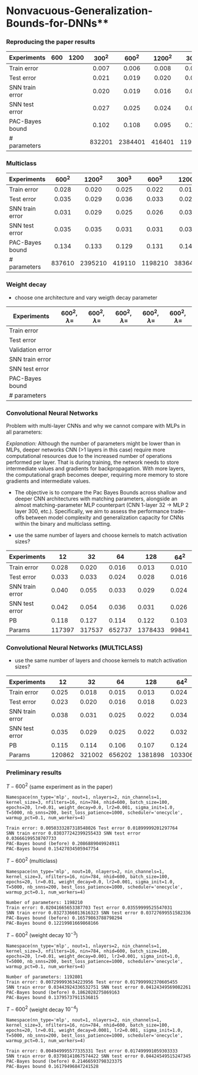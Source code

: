 # Nonvacuous-Generalization-Bounds-for-DNNs**

### Reproducing the paper results

| Experiments | 600 | 1200 |$300^2$   | $600^2$  |  $1200^2$  | $300^3$ | $600^3$ | $1200^3$ |  $600^4$  |
|-------------|:----------:|:----------:|:----------:|:-----------:|:-----:|:-----:|:-----:|:------:|:------:|
| Train error | | |0.007|0.006|0.008|0.006|0.005|0.005|         
| Test error  | | |0.021|0.019|0.020|0.018|0.018|0.018|   
| SNN train error | | |0.020|0.019|0.016|0.016|0.017|0.016|         
| SNN test error | | |0.027|0.025|0.024|0.024|0.025|0.024|         
| PAC-Bayes bound | | |0.102|0.108|0.095|0.100|0.105|0.095|         
| # parameters | | |832201|2384401|416401|1192801|3825601|1553401|         

### Multiclass

| Experiments |  $600^2$  |  $1200^2$  | $300^3$ | $600^3$ | $1200^3$ |  $600^4$  |
|-------------|:-----------:|:-----:|:-----:|:-----:|:------:|:------:|
| Train error |0.028|0.020|0.025|0.022|0.014|0.015|  
| Test error  |0.035|0.029|0.036|0.033|0.028|0.029|
| SNN train error |0.031|0.029|0.025|0.026|0.032|0.024|         
| SNN test error |0.035|0.035|0.031|0.031|0.037|0.031|      
| PAC-Bayes bound |0.134|0.133|0.129|0.131|0.146|0.131|      
| # parameters |837610|2395210|419110|1198210|3836410|1558810|      

### Weight decay

- choose one architecture and vary weigth decay parameter

| Experiments |  $600^2, \lambda=$ | $600^2, \lambda=$ | $600^2, \lambda=$ | $600^2, \lambda=$ |  $600^2, \lambda=$  |
|-------------|:-----------:|:-----:|:-----:|:-----:|:------:|
| Train error |             |       |       |       |        |         
| Test error  |             |       |       |       |        |  
| Validation error  |             |       |       |       |        |   
| SNN train error |        |       |       |       |        |         
| SNN test error |         |       |       |       |        |         
| PAC-Bayes bound |        |       |       |       |        |         
| # parameters |           |       |       |       |        |         

### Convolutional Neural Networks

Problem with multi-layer CNNs and why we cannot compare with MLPs in all parameters:

*Explanation:* Although the number of parameters might be lower than in MLPs, deeper networks CNN (>1 layers in this case) require more computational resources due to the increased number of operations performed per layer. That is during training, the network needs to store intermediate values and gradients for backpropagation. With more layers, the computational graph becomes deeper, requiring more memory to store gradients and intermediate values.



- The objective is to compare the Pac Bayes Bounds across shallow and deeper CNN architectures with matching parameters, alongside an almost matching-parameter MLP counterpart (CNN 1-layer 32 ->  MLP  2 layer 300, etc.). Specifically, we aim to assess the performance trade-offs between model complexity and generalization capacity for CNNs within the binary and multiclass setting.

- use the same number of layers and choose kernels to match activation sizes?

|  Experiments       |$12$    |$32$   |$64$    | $128$   | $64^2$  | $128^2$ |
|---------|-------|-------|-------|-------|-------|-------|
| Train error | 0.028 | 0.020 | 0.016 | 0.013 | 0.010 | 0.008 |
| Test error  | 0.033 | 0.033 | 0.024 | 0.028 | 0.016 | 0.012 |
| SNN train error | 0.040 | 0.055 | 0.033 | 0.029 | 0.024 | 0.038 |
| SNN test error  | 0.042 | 0.054 | 0.036 | 0.031 | 0.026 | 0.038 |
| PB          | 0.118 | 0.127 | 0.114 | 0.122 | 0.103 | 0.140 |
| Params      | 117397| 317537| 652737| 1378433| 99841 | 346369|

### Convolutional Neural Networks (MULTICLASS)

- use the same number of layers and choose kernels to match activation sizes?

| Experiments        | $12$    | $32$    | $64$    | $128$   | $64^2$  | $128^2$ |
|---------|-------|-------|-------|-------|-------|-------|
| Train error | 0.025 | 0.018 | 0.015 |0.013 | 0.024 | 0.015 | 
| Test error  | 0.023 | 0.020 | 0.016 |0.018 | 0.023 | 0.020 | 
| SNN train error | 0.038 | 0.031 | 0.025 | 0.022 | 0.034 | 0.023 |
| SNN test error  | 0.035 | 0.029 | 0.025 |  0.022 |0.032 | 0.023 |
| PB          | 0.115 | 0.114 | 0.106 | 0.107 | 0.124 | 0.119 |
| Params      | 120862| 321002| 656202|1381898| 103306 | 349834| 

### Preliminary results

${T-600^2}$ (same experiment as in the paper)

    Namespace(nn_type='mlp', nout=1, nlayers=2, nin_channels=1, kernel_size=3, nfilters=16, nin=784, nhid=600, batch_size=100, epochs=20, lr=0.01, weight_decay=0.0, lr2=0.001, sigma_init=1.0, T=5000, nb_snns=200, best_loss_patience=1000, scheduler='onecycle', warmup_pct=0.1, num_workers=4)

    Train error: 0.0050333287318548026 Test error 0.01899999201297764
    SNN train error 0.030377242399255433 SNN test error 0.03666199538707733
    PAC-Bayes bound (before) 0.2086889049924911
    PAC-Bayes bound 0.15427034505947754


${T-600^2}$ (multiclass)

    Namespace(nn_type='mlp', nout=10, nlayers=2, nin_channels=1, kernel_size=3, nfilters=16, nin=784, nhid=600, batch_size=100, epochs=20, lr=0.01, weight_decay=0.0, lr2=0.001, sigma_init=1.0, T=5000, nb_snns=200, best_loss_patience=1000, scheduler='onecycle', warmup_pct=0.1, num_workers=4)
    
    Number of parameters: 1198210
    Train error: 0.02041665653387703 Test error 0.03559999525547031
    SNN train error 0.03273366013616323 SNN test error 0.03727699551582336
    PAC-Bayes bound (before) 0.16579863788798294
    PAC-Bayes bound 0.12219981669868166

${T-600^2}$ (weight decay ${10^{-3}}$)

    Namespace(nn_type='mlp', nout=1, nlayers=2, nin_channels=1, kernel_size=3, nfilters=16, nin=784, nhid=600, batch_size=100, epochs=20, lr=0.01, weight_decay=0.001, lr2=0.001, sigma_init=1.0, T=5000, nb_snns=200, best_loss_patience=1000, scheduler='onecycle', warmup_pct=0.1, num_workers=4)

    Number of parameters: 1192801
    Train error: 0.007299993634223956 Test error 0.017999992370605455
    SNN train error 0.03443924336532751 SNN test error 0.04124349569082261
    PAC-Bayes bound (before) 0.1862028275869163
    PAC-Bayes bound 0.13795737911536815

${T-600^2}$ (weight decay ${10^{-4}}$)

    Namespace(nn_type='mlp', nout=1, nlayers=2, nin_channels=1, kernel_size=3, nfilters=16, nin=784, nhid=600, batch_size=100, epochs=20, lr=0.01, weight_decay=0.0001, lr2=0.001, sigma_init=1.0, T=5000, nb_snns=200, best_loss_patience=1000, scheduler='onecycle', warmup_pct=0.1, num_workers=4)

    Train error: 0.004949995577335331 Test error 0.017499991059303333
    SNN train error 0.03798141067574422 SNN test error 0.04424549515247345
    PAC-Bayes bound (before) 0.21466593798323375
    PAC-Bayes bound 0.16179496847241528
